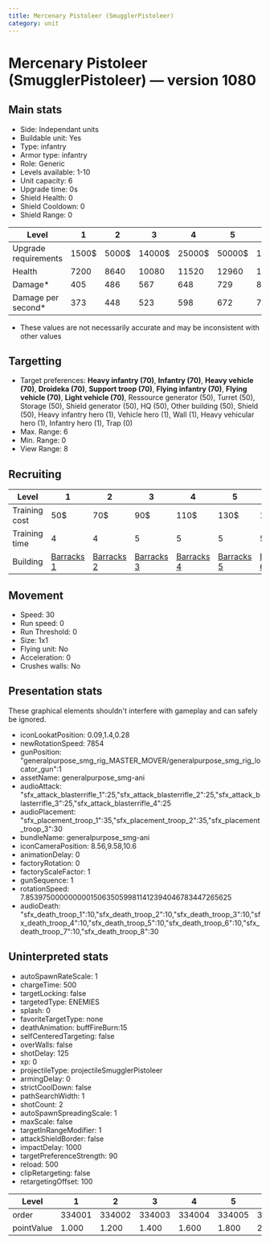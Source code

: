 ```yaml
---
title: Mercenary Pistoleer (SmugglerPistoleer)
category: unit
---
```


# Mercenary Pistoleer (SmugglerPistoleer) — version 1080

## Main stats

  * Side: Independant units
  * Buildable unit: Yes
  * Type: infantry
  * Armor type: infantry
  * Role: Generic
  * Levels available: 1-10
  * Unit capacity: 6
  * Upgrade time: 0s
  * Shield Health: 0
  * Shield Cooldown: 0
  * Shield Range: 0

|Level               |1    |2    |3     |4     |5     |6      |7      |8      |9       |10      |
|--------------------|-----|-----|------|------|------|-------|-------|-------|--------|--------|
|Upgrade requirements|1500$|5000$|14000$|25000$|50000$|100000$|200000$|750000$|2000000$|4000000$|
|Health              |7200 |8640 |10080 |11520 |12960 |14400  |15840  |17280  |18720   |21600   |
|Damage*             |405  |486  |567   |648   |729   |810    |891    |972    |1053    |1215    |
|Damage per second*  |373  |448  |523   |598   |672   |747    |822    |897    |971     |1121    |

* These values are not necessarily accurate and may be inconsistent with other values

## Targetting

  * Target preferences: **Heavy infantry (70)**, **Infantry (70)**, **Heavy vehicle (70)**, **Droideka (70)**, **Support troop (70)**, **Flying infantry (70)**, **Flying vehicle (70)**, **Light vehicle (70)**, Ressource generator (50), Turret (50), Storage (50), Shield generator (50), HQ (50), Other building (50), Shield (50), Heavy infantry hero (1), Vehicle hero (1), Wall (1), Heavy vehicular hero (1), Infantry hero (1), Trap (0)
  * Max. Range: 6
  * Min. Range: 0
  * View Range: 8

## Recruiting

|Level        |1                                  |2                                  |3                                  |4                                  |5                                  |6                                  |7                                  |8                                  |9                                  |10                                  |
|-------------|-----------------------------------|-----------------------------------|-----------------------------------|-----------------------------------|-----------------------------------|-----------------------------------|-----------------------------------|-----------------------------------|-----------------------------------|------------------------------------|
|Training cost|50$                                |70$                                |90$                                |110$                               |130$                               |150$                               |170$                               |190$                               |210$                               |230$                                |
|Training time|4                                  |4                                  |5                                  |5                                  |5                                  |5                                  |5                                  |6                                  |6                                  |6                                   |
|Building     |[Barracks 1](smugglerBarracks.html)|[Barracks 2](smugglerBarracks.html)|[Barracks 3](smugglerBarracks.html)|[Barracks 4](smugglerBarracks.html)|[Barracks 5](smugglerBarracks.html)|[Barracks 6](smugglerBarracks.html)|[Barracks 7](smugglerBarracks.html)|[Barracks 8](smugglerBarracks.html)|[Barracks 9](smugglerBarracks.html)|[Barracks 10](smugglerBarracks.html)|

## Movement

  * Speed: 30
  * Run speed: 0
  * Run Threshold: 0
  * Size: 1x1
  * Flying unit: No
  * Acceleration: 0
  * Crushes walls: No

## Presentation stats

These graphical elements shouldn't interfere with gameplay and can safely be ignored.

  * iconLookatPosition: 0.09,1.4,0.28
  * newRotationSpeed: 7854
  * gunPosition: "generalpurpose_smg_rig_MASTER_MOVER/generalpurpose_smg_rig_locator_gun":1
  * assetName: generalpurpose_smg-ani
  * audioAttack: "sfx_attack_blasterrifle_1":25,"sfx_attack_blasterrifle_2":25,"sfx_attack_blasterrifle_3":25,"sfx_attack_blasterrifle_4":25
  * audioPlacement: "sfx_placement_troop_1":35,"sfx_placement_troop_2":35,"sfx_placement_troop_3":30
  * bundleName: generalpurpose_smg-ani
  * iconCameraPosition: 8.56,9.58,10.6
  * animationDelay: 0
  * factoryRotation: 0
  * factoryScaleFactor: 1
  * gunSequence: 1
  * rotationSpeed: 7.8539750000000001506350599811412394046783447265625
  * audioDeath: "sfx_death_troop_1":10,"sfx_death_troop_2":10,"sfx_death_troop_3":10,"sfx_death_troop_4":10,"sfx_death_troop_5":10,"sfx_death_troop_6":10,"sfx_death_troop_7":10,"sfx_death_troop_8":30

## Uninterpreted stats

  * autoSpawnRateScale: 1
  * chargeTime: 500
  * targetLocking: false
  * targetedType: ENEMIES
  * splash: 0
  * favoriteTargetType: none
  * deathAnimation: buffFireBurn:15
  * selfCenteredTargeting: false
  * overWalls: false
  * shotDelay: 125
  * xp: 0
  * projectileType: projectileSmugglerPistoleer
  * armingDelay: 0
  * strictCoolDown: false
  * pathSearchWidth: 1
  * shotCount: 2
  * autoSpawnSpreadingScale: 1
  * maxScale: false
  * targetInRangeModifier: 1
  * attackShieldBorder: false
  * impactDelay: 1000
  * targetPreferenceStrength: 90
  * reload: 500
  * clipRetargeting: false
  * retargetingOffset: 100

|Level     |1     |2     |3     |4     |5     |6     |7     |8     |9     |10    |
|----------|------|------|------|------|------|------|------|------|------|------|
|order     |334001|334002|334003|334004|334005|334006|334007|334008|334009|334010|
|pointValue|1.000 |1.200 |1.400 |1.600 |1.800 |2.000 |2.200 |2.400 |2.600 |3.000 |

